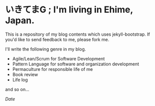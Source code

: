# いきてまG ; I'm living in Ehime, Japan.

This is a repository of my blog contents which uses jekyll-bootstrap.
If you'd like to send feedback to me, please fork me.

I'll write the following genre in my blog.

* Agile/Lean/Scrum for  Software Development 
* Pattern Language for software and organization development
* Permaculture for responsible life of me
* Book review
* Life log

and so on...

$Date$
